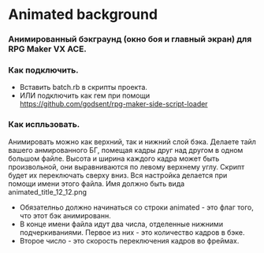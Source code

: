 # Animated background
### Анимированный бэкграунд (окно боя и главный экран) для RPG Maker VX ACE.

### Как подключить.
- Вставить batch.rb в скрипты проекта.
- ИЛИ подключить как гем при помощи https://github.com/godsent/rpg-maker-side-script-loader

### Как испльзовать.
Анимировать можно как верхний, так и нижний слой бэка. Делаете тайл вашего анмированного БГ, помещая кадры друг над другом в одном большом файле. Высота и ширина каждого кадра может быть произвольной, они выравниваются по левому верхнему углу. Скрипт будет их переключать сверху вниз. Вся настройка делается при помощи имени этого файла. Имя должно быть вида animated_title_12_12.png 
- Обязателньо должно начинаться со строки animated - это флаг того, что этот бэк анимированн.
- В конце имени файла идут два числа, отделенные нижними подчеркиваниями. Первое из них - это количество кадров в бэке.
- Второе число - это скорость переключения кадров во фреймах.
